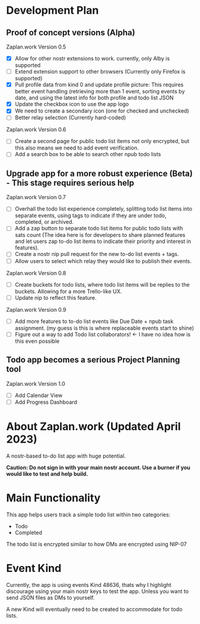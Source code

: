 # Development Plan
## Proof of concept versions (Alpha)

Zaplan.work Version 0.5
- [x] Allow for other nostr extensions to work. currently, only Alby is supported
- [ ] Extend extension support to other browsers (Currently only Firefox is supported)
- [x] Pull profile data from kind 0 and update profile picture: This requires better event handling (retrieving more than 1 event, sorting events by date, and using the latest info for both profile and todo list JSON
- [x] Update the checkbox icon to use the app logo
- [x] We need to create a secondary icon (one for checked and unchecked)
- [ ] Better relay selection (Currently hard-coded)

Zaplan.work Version 0.6
- [ ] Create a second page for public todo list items not only encrypted, but this also means we need to add event verification.
- [ ] Add a search box to be able to search other npub todo lists
## Upgrade app for a more robust experience (Beta) - This stage requires serious help

Zaplan.work Version 0.7
- [ ] Overhall the todo list experience completely, splitting todo list items into separate events, using tags to indicate if they are under todo, completed, or archived.
- [ ] Add a zap button to separate todo list items for public todo lists with sats count (The idea here is for developers to share planned features and let users zap to-do list items to indicate their priority and interest in features).
- [ ] Create a nostr nip pull request for the new to-do list events + tags.
- [ ] Allow users to select which relay they would like to publish their events.

Zaplan.work Version 0.8
- [ ] Create buckets for todo lists, where todo list items will be replies to the buckets. Allowing for a more Trello-like UX.
- [ ] Update nip to reflect this feature.

Zaplan.work Version 0.9
- [ ] Add more features to to-do list events like Due Date + npub task assignment. (my guess is this is where replaceable events start to shine)
- [ ] Figure out a way to add Todo list collaborators! <- I have no idea how is this even possible

## Todo app becomes a serious Project Planning tool
Zaplan.work Version 1.0
- [ ] Add Calendar View
- [ ] Add Progress Dashboard

# About Zaplan.work (Updated April 2023)
A nostr-based to-do list app with huge potential.

**Caution: Do not sign in with your main nostr account. Use a burner if you would like to test and help build.**

# Main Functionality
This app helps users track a simple todo list within two categories:
- Todo
- Completed

The todo list is encrypted similar to how DMs are encrypted using NIP-07

# Event Kind
Currently, the app is using events Kind 48636, thats why I highlight discourage using your main nostr keys to test the app. Unless you want to send JSON files as DMs to yourself.

A new Kind will eventually need to be created to accommodate for todo lists.

